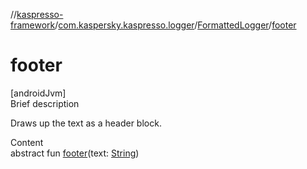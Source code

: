 //[kaspresso-framework](../../index.md)/[com.kaspersky.kaspresso.logger](../index.md)/[FormattedLogger](index.md)/[footer](footer.md)



# footer  
[androidJvm]  
Brief description  


Draws up the text as a header block.

  
Content  
abstract fun [footer](footer.md)(text: [String](https://kotlinlang.org/api/latest/jvm/stdlib/kotlin/-string/index.html))  



